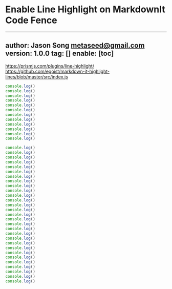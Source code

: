 # Enable Line Highlight on MarkdownIt Code Fence
---
author: Jason Song <metaseed@gmail.com>
version: 1.0.0
tag: []
enable: [toc]
---

https://prismjs.com/plugins/line-highlight/
https://github.com/egoist/markdown-it-highlight-lines/blob/master/src/index.js

```js 
console.log()
console.log()
console.log()
console.log()
console.log()
console.log()
console.log()
console.log()
console.log()
console.log()
console.log()
console.log()
```
```js {1,3-5,15-20}
console.log()
console.log()
console.log()
console.log()
console.log()
console.log()
console.log()
console.log()
console.log()
console.log()
console.log()
console.log()
console.log()
console.log()
console.log()
console.log()
console.log()
console.log()
console.log()
console.log()
console.log()
console.log()
console.log()
console.log()
console.log()
console.log()
console.log()
console.log()
console.log()
```